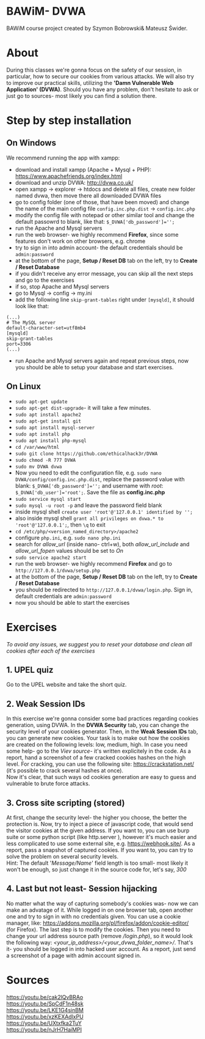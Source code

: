 # BAWiM- DVWA
BAWiM course project created by Szymon Bobrowski& Mateusz Świder.
# About
During this classes we're gonna focus on the safety of our session, in particular, how to secure our cookies from various attacks. We will also try to improve our practical skills, utilizing the __'Damn Vulnerable Web Application' (DVWA)__. Should you have any problem, don't hesitate to ask or just go to sources- most likely you can find a solution there.
# Step by step installation
## On Windows
We recommend running the app with xampp:
* download and install xampp (Apache + Mysql + PHP): https://www.apachefriends.org/index.html
* download and unzip DVWA: http://dvwa.co.uk/
* open xampp -> explorer -> htdocs and delete all files, create new folder named dvwa, then move there all downloaded DVWA files
* go to config folder (one of those, that have been moved) and change the name of the main config file `config.inc.php.dist` -> `config.inc.php`
* modify the config file with notepad or other similar tool and change the default passowrd to blank, like that: `$_DVWA['db_password']='';`
* run the Apache and Mysql servers
* run the web browser- we highly recommend __Firefox__, since some features don't work on other browsers, e.g. chrome
* try to sign in into admin account- the default credentials should be `admin:password`
* at the bottom of the page, __Setup / Reset DB__ tab on the left, try to __Create / Reset Database__
* if you didn't receive any error message, you can skip all the next steps and go to the exercises
* if so, stop Apache and Mysql servers
* go to Mysql -> config -> my.ini
* add the following line `skip-grant-tables` right under `[mysqld]`, it should look like that:
```
(...)
# The MySQL server
default-character-set=utf8mb4
[mysqld]
skip-grant-tables
port=3306
(...)
```
* run Apache and Mysql servers again and repeat previous steps, now you should be able to setup your database and start exercises.

## On Linux
* `sudo apt-get update`
* `sudo apt-get dist-upgrade`- it will take a few minutes.
* `sudo apt install apache2` 
* `sudo apt-get install git` 
* `sudo apt install mysql-server` 
* `sudo apt install php` 
* `sudo apt install php-mysql`
* `cd /var/www/html`
* `sudo git clone https://github.com/ethicalhack3r/DVWA`
* `sudo chmod -R 777 DVWA`
* `sudo mv DVWA dvwa`
* Now you need to edit the configuration file, e.g. `sudo nano DVWA/config/config.inc.php.dist`, replace the password value with blank: `$_DVWA['db_password']='';` and username with _root_: `$_DVWA['db_user']='root';`. Save the file as __config.inc.php__
* `sudo service mysql start`
* `sudo mysql -u root -p` and leave the password field blank
* inside mysql shell `create user 'root'@'127.0.0.1' identified by '';`
* also inside mysql shell `grant all privileges on dvwa.* to 'root'@'127.0.0.1';`, then `\q` to exit
* `cd /etc/php/<version_named_directory>/apache2`
* configure `php.ini`, e.g. `sudo nano php.ini`
* search for _allow_url_ (inside nano- ctrl+w), both _allow_url_include_ and _allow_url_fopen_ values should be set to _On_
* `sudo service apache2 start`
* run the web browser- we highly recommend __Firefox__ and go to `http://127.0.0.1/dvwa/setup.php`
* at the bottom of the page, __Setup / Reset DB__ tab on the left, try to __Create / Reset Database__
* you should be redirected to `http://127.0.0.1/dvwa/login.php`. Sign in, default credentials are `admin:password`
* now you should be able to start the exercises


# Exercises
_To avoid any issues, we suggest you to reset your database and clean all cookies after each of the exercises_
## 1. UPEL quiz
Go to the UPEL website and take the short quiz.
## 2. Weak Session IDs
In this exercise we're gonna consider some bad practices regarding cookies generation, using DVWA. In the __DVWA Security__ tab, you can change the security level of your cookies generator. Then, in the __Weak Session IDs__ tab, you can generate new cookies. Your task is to make out how the cookies are created on the following levels: low, medium, high. In case you need some help- go to the _Viev source_- it's written explicitely in the code. As a report, hand a screenshot of a few cracked cookies hashes on the high level. For cracking, you can use the following site: https://crackstation.net/ (it's possible to crack several hashes at once).  
Now it's clear, that such ways od cookies generation are easy to guess and vulnerable to brute force attacks.
## 3. Cross site scripting (stored)
At first, change the security level- the higher you choose, the better the protection is. Now, try to inject a piece of javascript code, that would send the visitor cookies at the given address. If you want to, you can use burp suite or some python script (like http.server <port number>), however it's much easier and less complicated to use some external site, e.g. https://webhook.site/. As a report, pass a snapshot of captured cookies. If you want to, you can try to solve the problem on several security levels.  
Hint: The default '_Message/Name_' field length is too small- most likely it won't be enough, so just change it in the source code for, let's say, _300_
## 4. Last but not least- Session hijacking
No matter what the way of capturing somebody's cookies was- now we can make an advatage of it. While logged in on one browser tab, open another one and try to sign in with no credentials given. You can use a cookie manager, like: https://addons.mozilla.org/pl/firefox/addon/cookie-editor/ (for Firefox). The last step is to modify the cookies. Then you need to change your url address source path (remove _/login.php_), so it would look the following way: _<your_ip_address>/<your_dvwa_folder_name>/_. That's it- you should be logged in into hacked user account. As a report, just send a screenshot of a page with admin account signed in.


# Sources
https://youtu.be/cak2lQvBRAo  
https://youtu.be/SpCdF1n48sk  
https://youtu.be/LKE1G4sinBM  
https://youtu.be/xzKEXAdlxPU  
https://youtu.be/UXtxfka2TuY  
https://youtu.be/nJrH7HaiMPI
